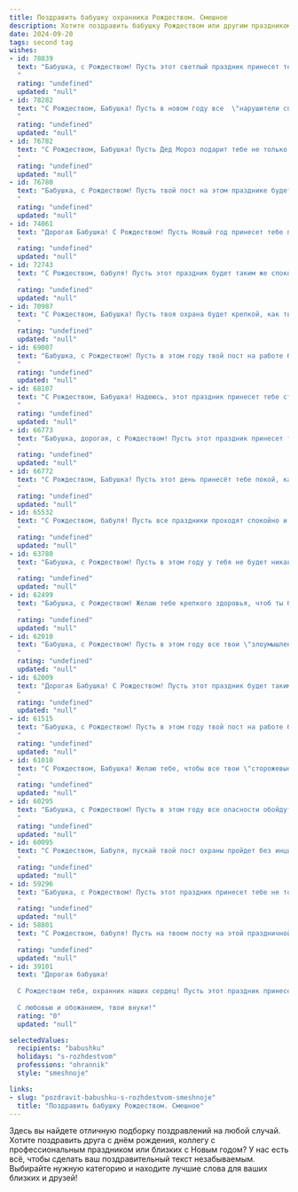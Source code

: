 ```yaml
---
title: Поздравить бабушку охранника Рождеством. Смешное
description: Хотите поздравить бабушку Рождеством или другим праздником? Наш ИИ создаст незабываемое поздравление, а вы обязательно выделитесь среди других.  
date: 2024-09-20
tags: second tag
wishes:
- id: 78839
  text: "Бабушка, с Рождеством! Пусть этот светлый праздник принесет тебе покой, уют и... ну, может, немного больше внуков, чтобы ты всегда была в окружении заботы и веселья! А ещё, чтобы твой \"охранный режим\" распространился на всех, кто посмеет испортить тебе праздничное настроение 😉
  "
  rating: "undefined"
  updated: "null"
- id: 78282
  text: "С Рождеством, Бабушка! Пусть в новом году все  \"нарушители спокойствия\"  будут  заперты в крепкой клетке из конфет, а  ты  среди мирных пирогов и  чайных чашек  чувствуешь себя  царицей  Рождественского банкета! 😄🎄🎅
  "
  rating: "undefined"
  updated: "null"
- id: 76782
  text: "С Рождеством, Бабушка! Пусть Дед Мороз подарит тебе не только подарки, но и крепкую охрану, чтобы никто не посмел забрать твой любимый тортик! 🎄🎅
  "
  rating: "undefined"
  updated: "null"
- id: 76780
  text: "Бабушка, с Рождеством! Пусть твой пост на этом празднике будет самым спокойным, а единственные \"нарушители спокойствия\" - внуки с подарками! 🎁  😜
  "
  rating: "undefined"
  updated: "null"
- id: 74061
  text: "Дорогая Бабушка! С Рождеством! Пусть Новый год принесет тебе побольше спокойных ночей, а в твоем доме всегда царила праздничная атмосфера – как на охраняемом объекте с круглосуточной защитой! 😉
  "
  rating: "undefined"
  updated: "null"
- id: 72743
  text: "С Рождеством, бабуля! Пусть этот праздник будет таким же спокойным и тихим, как твоя ночная смена на работе.  😜🎄
  "
  rating: "undefined"
  updated: "null"
- id: 70987
  text: "С Рождеством, Бабушка! Пусть твоя охрана будет крепкой, как твоя любовь, а твой пост - спокойным, как сон младенца! Будь здорова, весела и пусть праздничное настроение никого не пропустит мимо!
  "
  rating: "undefined"
  updated: "null"
- id: 69007
  text: "Бабушка, с Рождеством! Пусть в этом году твой пост на работе будет особенно мирным  — чтобы никакие негодяи не нарушили покой твоего праздничного застолья! 🎄🎁
  "
  rating: "undefined"
  updated: "null"
- id: 68107
  text: "С Рождеством, Бабушка! Надеюсь, этот праздник принесет тебе столько же покоя и умиротворения, сколько ты приносишь в нашу жизнь своим бдительным оком охранника! 🎅🎉
  "
  rating: "undefined"
  updated: "null"
- id: 66773
  text: "Бабушка, дорогая, с Рождеством! Пусть этот праздник принесет тебе не только мир и покой, но и море подарков! Особенно, если в них будет спрятан новый комплект бронежилетов для твоего внука-охранника! 😉🎄
  "
  rating: "undefined"
  updated: "null"
- id: 66772
  text: "С Рождеством, Бабушка! Пусть этот день принесёт тебе покой, как надежный охранник на посту, и пусть никакие неприятности не посмеют нарушить твой праздничный комфорт! 🎄🎅
  "
  rating: "undefined"
  updated: "null"
- id: 65532
  text: "С Рождеством, бабуля! Пусть все праздники проходят спокойно и без ЧП. Ну и, конечно, пусть дедушка Санта принесет тебе подарки, а не набор \"охранника\"! 😅🎅
  "
  rating: "undefined"
  updated: "null"
- id: 63780
  text: "Бабушка, с Рождеством! Пусть в этом году у тебя не будет никаких \"проблем\" с \"незаконным проникновением\" на твой участок, а только радостные визиты близких!  🎄🎅
  "
  rating: "undefined"
  updated: "null"
- id: 62499
  text: "Бабушка, с Рождеством! Желаю тебе крепкого здоровья, чтоб ты была бодрее любого охранника на посту, и чтобы Новый год принес тебе только сладкие сюрпризы, а не тревожные звонки на пульт! 🎄🎅🏼🎁
  "
  rating: "undefined"
  updated: "null"
- id: 62010
  text: "Бабушка, с Рождеством! Пусть в этом году все твои \"злоумышленники\" будут такими же безобидными, как котики, а твоя служба будет спокойной, как сон младенца! 🎉🎄
  "
  rating: "undefined"
  updated: "null"
- id: 62009
  text: "Дорогая Бабушка! С Рождеством! Пусть этот праздник будет таким же спокойным и безопасным, как твоя работа охранника. Желаю, чтобы твои \"клиенты\" были только добрыми духами праздника, а подарков - больше, чем нарушителей! 😉
  "
  rating: "undefined"
  updated: "null"
- id: 61515
  text: "Бабушка, с Рождеством! Пусть в этом году твой пост на работе будет тихим, а единственные \"нарушители\" - это твои любимые внуки, которые придут к тебе с подарками и вкусным рождественским тортом! 😉
  "
  rating: "undefined"
  updated: "null"
- id: 61010
  text: "С Рождеством, Бабушка! Желаю тебе, чтобы все твои \"сторожевые\" навыки пригодились только для того, чтобы отгонять от тебя  неприятности и охранять твой покой!  🎅🎄
  "
  rating: "undefined"
  updated: "null"
- id: 60295
  text: "Бабушка, с Рождеством! Пусть в этом году все опасности обойдут тебя стороной, а твоих \"подопечных\" - не поймают на горячем! 😉🎄
  "
  rating: "undefined"
  updated: "null"
- id: 60095
  text: "С Рождеством, Бабуля, пускай твой пост охраны пройдет без инцидентов, а подарки под елкой будут ценнее, чем бриллиантовая корона! 🎄🎅
  "
  rating: "undefined"
  updated: "null"
- id: 59296
  text: "Бабушка, с Рождеством! Пусть этот праздник принесет тебе не только мир и покой, но и  бесперебойную подачу праздничного оливье и теплой компании! И не забудь, что даже охранять дом от незваных гостей можно с улыбкой и праздничным настроением! 🎄😊
  "
  rating: "undefined"
  updated: "null"
- id: 58801
  text: "С Рождеством, бабуля! Пусть на твоем посту на этой праздничной ночи не будет ни одного злоумышленника, кроме разве что Деда Мороза с мешком подарков! 🎅🎄🎉
  "
  rating: "undefined"
  updated: "null"
- id: 39101
  text: "Дорогая бабушка!
  
  С Рождеством тебя, охранник наших сердец! Пусть этот праздник принесет тебе не только тепло, но и уверенность, что ни один снежинкой не проскользнет мимо твоего строгого взгляда. Желаю, чтобы даже сказочные страхи не решились побеспокоить твою крепость, а ангелы охраняли твой уют, как ты нас всех. Пусть каждый твой день будет как вечерняя охрана — спокойным, светлым и абсолютно безопасным!
  
  С любовью и обожанием, твои внуки!"
  rating: "0"
  updated: "null"

selectedValues:
  recipients: "babushku"
  holidays: "s-rozhdestvom"
  professions: "ohrannik"
  style: "smeshnoje"

links:
- slug: "pozdravit-babushku-s-rozhdestvom-smeshnoje"
  title: "Поздравить бабушку Рождеством. Смешное"
---
```


Здесь вы найдете отличную подборку поздравлений на любой случай. 
Хотите поздравить друга с днём рождения, коллегу с профессиональным праздником или близких с Новым годом? У нас есть всё, чтобы сделать ваш поздравительный текст незабываемым. Выбирайте нужную категорию и находите лучшие слова для ваших близких и друзей!
